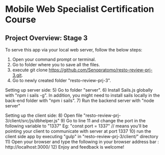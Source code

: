 # Mobile Web Specialist Certification Course

## Project Overview: Stage 3

To serve this app via your local web server, follow the below steps:
1) Open your command prompt or terminal.
2) Go to folder where you to save all the files.
3) execute git clone https://github.com/Senopratomo/resto-review-prj-3.git.
4) Go to newly created folder "resto-review-prj-3".

Setting up server side:
5) Go to folder "server".
6) Install Sails.js globally with "npm i sails -g".
 In addition, you might need to install sails locally in the back-end folder with "npm i sails".
7) Run the backend server with "node server"

Setting up the client side:
8) Open file "resto-review-prj-3/client/src/js/dbhelper.js"
9) Go to line 11 and change the port in the following variable to "1337"
Eg: "const port = 1337" // means you'll be pointing your client to communicate with server at port 1337
10) run the client side app by executing "gulp" in "resto-review-prj-3/client/" directory
11) Open your browser and type the following in your browser address bar : http://localhost:3000/
12) Enjoy and feedback is welcome!